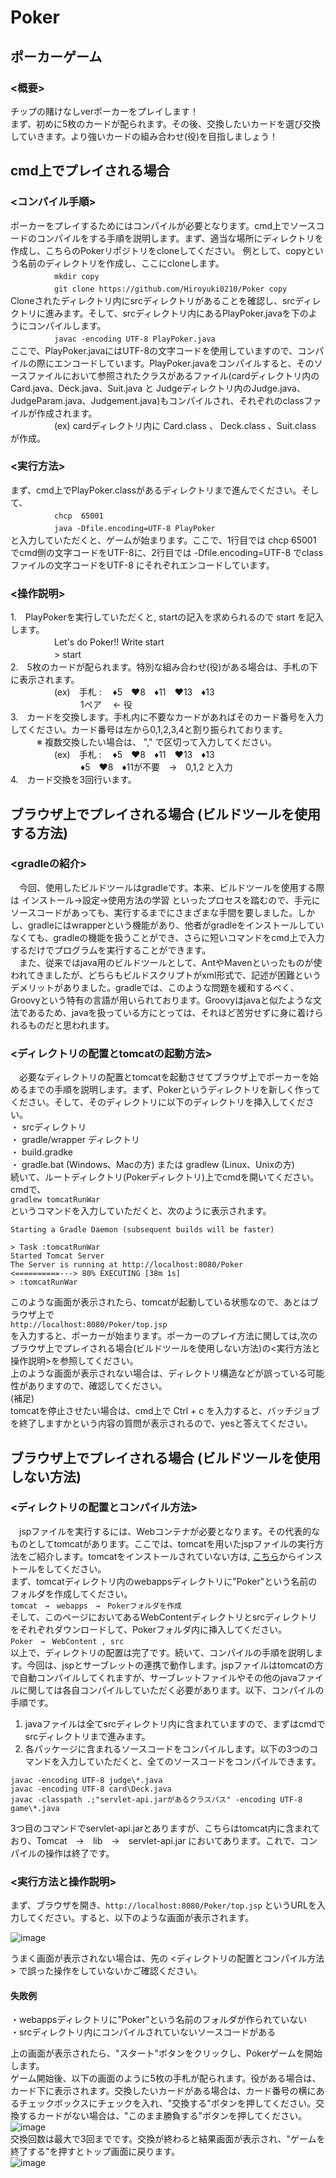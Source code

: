 # Poker

## ポーカーゲーム  
  
### <概要>  
チップの賭けなしverポーカーをプレイします！  
まず、初めに5枚のカードが配られます。その後、交換したいカードを選び交換していきます。より強いカードの組み合わせ(役)を目指しましょう！  
  
  
## cmd上でプレイされる場合
  
### <コンパイル手順>  
ポーカーをプレイするためにはコンパイルが必要となります。cmd上でソースコードのコンパイルをする手順を説明します。まず、適当な場所にディレクトリを作成し、こちらのPokerリポジトリをcloneしてください。
例として、copyという名前のディレクトリを作成し、ここにcloneします。    
　　　　　`mkdir copy`  
　　　　　`git clone https://github.com/Hiroyuki0210/Poker copy`  
Cloneされたディレクトリ内にsrcディレクトリがあることを確認し、srcディレクトリに進みます。そして、srcディレクトリ内にあるPlayPoker.javaを下のようにコンパイルします。  
　　　　　`javac -encoding UTF-8 PlayPoker.java`  
ここで、PlayPoker.javaにはUTF-8の文字コードを使用していますので、コンパイルの際にエンコードしています。PlayPoker.javaをコンパイルすると、そのソースファイルにおいて参照されたクラスがあるファイル(cardディレクトリ内のCard.java、Deck.java、Suit.java と Judgeディレクトリ内のJudge.java、JudgeParam.java、Judgement.java)もコンパイルされ、それぞれのclassファイルが作成されます。  
　　　　　(ex) cardディレクトリ内に Card.class 、 Deck.class 、Suit.class　が作成。  
        
  
### <実行方法>  
まず、cmd上でPlayPoker.classがあるディレクトリまで進んでください。そして、  
　　　　　`chcp  65001`  
　　　　　`java -Dfile.encoding=UTF-8 PlayPoker`  
と入力していただくと、ゲームが始まります。ここで、1行目では chcp 65001 でcmd側の文字コードをUTF-8に、2行目では -Dfile.encoding=UTF-8 でclassファイルの文字コードをUTF-8 にそれぞれエンコードしています。  

  
### <操作説明>  
1.　PlayPokerを実行していただくと, startの記入を求められるので start を記入します。  
　　　　　Let's do Poker!! Write start  
　　　　　> start  
2.　5枚のカードが配られます。特別な組み合わせ(役)がある場合は、手札の下に表示されます。  
　　　　　(ex)　手札 : 　♦5　♥8　♦11　♥13　♦13  
　　　　　　　　1ペア 　← 役  
3.　カードを交換します。手札内に不要なカードがあればそのカード番号を入力してください。カード番号は左から0,1,2,3,4と割り振られております。  
　　　※ 複数交換したい場合は、 "," で区切って入力してください。  
　　　　　(ex)　手札 : 　♦5　♥8　♦11　♥13　♦13  
　　　　　　　　♦5　♥8　♦11が不要　→　0,1,2 と入力    
4.　カード交換を3回行います。  
  
  
  
##  ブラウザ上でプレイされる場合 (ビルドツールを使用する方法)  
### <gradleの紹介>  
　今回、使用したビルドツールはgradleです。本来、ビルドツールを使用する際は インストール→設定→使用方法の学習 といったプロセスを踏むので、手元にソースコードがあっても、実行するまでにさまざまな手間を要しました。しかし、gradleにはwrapperという機能があり、他者がgradleをインストールしていなくても、gradleの機能を扱うことができ、さらに短いコマンドをcmd上で入力するだけでプログラムを実行することができます。  
 　また、従来ではjava用のビルドツールとして、AntやMavenといったものが使われてきましたが、どちらもビルドスクリプトがxml形式で、記述が困難というデメリットがありました。gradleでは、このような問題を緩和するべく、Groovyという特有の言語が用いられております。Groovyはjavaと似たような文法であるため、javaを扱っている方にとっては、それほど苦労せずに身に着けられるものだと思われます。  
   
### <ディレクトリの配置とtomcatの起動方法>  
　必要なディレクトリの配置とtomcatを起動させてブラウザ上でポーカーを始めるまでの手順を説明します。まず、Pokerというディレクトリを新しく作ってください。そして、そのディレクトリに以下のディレクトリを挿入してください。  
 ・ srcディレクトリ  
 ・ gradle/wrapper ディレクトリ  
 ・ build.gradke  
 ・ gradle.bat (Windows、Macの方) または gradlew (Linux、Unixの方)  
 続いて、ルートディレクトリ(Pokerディレクトリ)上でcmdを開いてください。cmdで、  
 `gradlew tomcatRunWar`  
 というコマンドを入力していただくと、次のように表示されます。  
 ```
Starting a Gradle Daemon (subsequent builds will be faster)

> Task :tomcatRunWar
Started Tomcat Server
The Server is running at http://localhost:8080/Poker
<==========---> 80% EXECUTING [38m 1s]
> :tomcatRunWar
 ```  
 このような画面が表示されたら、tomcatが起動している状態なので、あとはブラウザ上で  
 `http://localhost:8080/Poker/top.jsp`  
 を入力すると、ポーカーが始まります。ポーカーのプレイ方法に関しては,次の ブラウザ上でプレイされる場合(ビルドツールを使用しない方法)の<実行方法と操作説明>を参照してください。  
 上のような画面が表示されない場合は、ディレクトリ構造などが誤っている可能性がありますので、確認してください。  
 (補足)  
 tomcatを停止させたい場合は、cmd上で Ctrl + c を入力すると、バッチジョブを終了しますかという内容の質問が表示されるので、yesと答えてください。  
 
  
  
## ブラウザ上でプレイされる場合 (ビルドツールを使用しない方法)
  
### <ディレクトリの配置とコンパイル方法>
　jspファイルを実行するには、Webコンテナが必要となります。その代表的なものとしてtomcatがあります。ここでは、tomcatを用いたjspファイルの実行方法をご紹介します。tomcatをインストールされていない方は, <a href="http://tomcat.apache.org/download-90.cgi">こちら</a>からインストールをしてください。  
まず、tomcatディレクトリ内のwebappsディレクトリに"Poker"という名前のフォルダを作成してください。  
`tomcat　→　webapps　→　Pokerフォルダを作成`  
そして、このページにおいてあるWebContentディレクトリとsrcディレクトリをそれぞれダウンロードして、Pokerフォルダ内に挿入してください。  
`Poker　→　WebContent , src`  
以上で、ディレクトリの配置は完了です。続いて、コンパイルの手順を説明します。今回は、jspとサーブレットの連携で動作します。jspファイルはtomcatの方で自動コンパイルしてくれますが、サーブレットファイルやその他のjavaファイルに関しては各自コンパイルしていただく必要があります。以下、コンパイルの手順です。  
1. javaファイルは全てsrcディレクトリ内に含まれていますので、まずはcmdでsrcディレクトリまで進みます。  
2. 各パッケージに含まれるソースコードをコンパイルします。以下の3つのコマンドを入力していただくと、全てのソースコードをコンパイルできます。
```
javac -encoding UTF-8 judge\*.java
javac -encoding UTF-8 card\Deck.java
javac -classpath .;"servlet-api.jarがあるクラスパス" -encoding UTF-8 game\*.java
```
3つ目のコマンドでservlet-api.jarとありますが、こちらはtomcat内に含まれており、Tomcat　→　lib　→　servlet-api.jar においてあります。これで、コンパイルの操作は終了です。
   
### <実行方法と操作説明>  
まず、ブラウザを開き、`http://localhost:8080/Poker/top.jsp` というURLを入力してください。すると、以下のような画面が表示されます。  

![image](https://user-images.githubusercontent.com/51352734/60483686-81b91880-9cd1-11e9-93ad-b37d56e7b89a.png)

うまく画面が表示されない場合は、先の <ディレクトリの配置とコンパイル方法> で誤った操作をしていないかご確認ください。  
#### 失敗例
・webappsディレクトリに"Poker"という名前のフォルダが作られていない  
・srcディレクトリ内にコンパイルされていないソースコードがある  
  
上の画面が表示されたら、"スタート"ボタンをクリックし、Pokerゲームを開始します。  
ゲーム開始後、以下の画面のように5枚の手札が配られます。役がある場合は、カード下に表示されます。交換したいカードがある場合は、カード番号の横にあるチェックボックスにチェックを入れ、"交換する"ボタンを押してください。交換するカードがない場合は、"このまま勝負する"ボタンを押してください。    
![image](https://user-images.githubusercontent.com/51352734/60483897-6995c900-9cd2-11e9-963d-ba34dbe3f9be.png)  
交換回数は最大で3回までです。交換が終わると結果画面が表示され、"ゲームを終了する"を押すとトップ画面に戻ります。  
![image](https://user-images.githubusercontent.com/51352734/60484198-97c7d880-9cd3-11e9-80d5-eed0891e1e18.png)  
